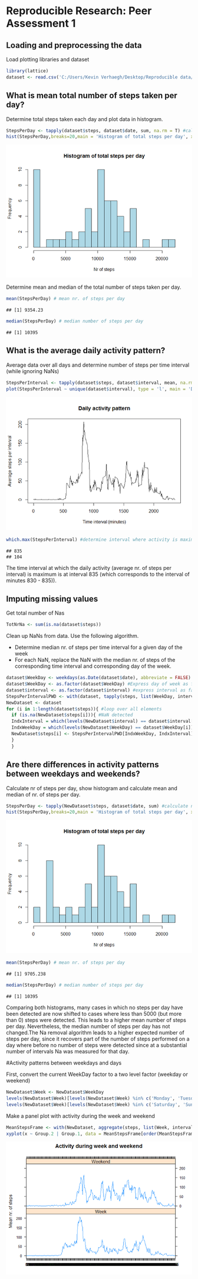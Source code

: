 # Reproducible Research: Peer Assessment 1


## Loading and preprocessing the data


Load plotting libraries and dataset


```r
library(lattice) 
dataset <- read.csv('C:/Users/Kevin Verhaegh/Desktop/Reproducible data/Assignment 1/activity.csv')
```

## What is mean total number of steps taken per day?


Determine total steps taken each day and plot data in histogram.


```r
StepsPerDay <- tapply(dataset$steps, dataset$date, sum, na.rm = T) #calculate nr. of steps per day and ignorne NaNs
hist(StepsPerDay,breaks=20,main = 'Histogram of total steps per day', xlab = 'Nr of steps', col='lightblue') #make histogram of nr. of steps per day
```

![](PA1_template_files/figure-html/unnamed-chunk-2-1.png)<!-- -->

Determine mean and median of the total number of steps taken per day.


```r
mean(StepsPerDay) # mean nr. of steps per day
```

```
## [1] 9354.23
```

```r
median(StepsPerDay) # median number of steps per day
```

```
## [1] 10395
```

## What is the average daily activity pattern?


Average data over all days and determine number of steps per time interval (while ignoring NaNs)


```r
StepsPerInterval <- tapply(dataset$steps, dataset$interval, mean, na.rm = T) #calculate mean nr. of steps per interval and ignorne NaNs
plot(StepsPerInterval ~ unique(dataset$interval), type = 'l', main = 'Daily activity pattern', xlab = 'Time interval (minutes)', ylab = 'Average steps per interval') #plot
```

![](PA1_template_files/figure-html/unnamed-chunk-4-1.png)<!-- -->

```r
which.max(StepsPerInterval) #determine interval where activity is maximum
```

```
## 835 
## 104
```

The time interval at which the daily activity (average nr. of steps per interval) is maximum is at interval 835 (which corresponds to the interval of minutes 830 - 835)). 


## Imputing missing values


Get total number of Nas


```r
TotNrNa <- sum(is.na(dataset$steps))
```

Clean up NaNs from data. Use the following algorithm.
- Determine median nr. of steps per time interval for a given day of the week
- For each NaN, replace the NaN with the median nr. of steps of the corresponding time interval and corresponding day of the week.


```r
dataset$WeekDay <- weekdays(as.Date(dataset$date), abbreviate = FALSE) #append to data set the day of the week
dataset$WeekDay <- as.factor(dataset$WeekDay) #Express day of week as factor
dataset$interval <- as.factor(dataset$interval) #express interval as factor
StepsPerIntervalPWD <- with(dataset, tapply(steps, list(WeekDay, interval), median, na.rm = T)) #calculate median nr. of steps per interval per week day and ignorne NaNs
NewDataset <- dataset
for (i in 1:length(dataset$steps)){ #loop over all elements
  if (is.na(NewDataset$steps[i])){ #NaN detected
  IndxInterval = which(levels(NewDataset$interval) == dataset$interval[i]) #get index interval level
  IndxWeekDay = which(levels(NewDataset$WeekDay) == dataset$WeekDay[i]) #get index week day level
  NewDataset$steps[i] <- StepsPerIntervalPWD[IndxWeekDay, IndxInterval] #replace NaN
  }
  }
```

## Are there differences in activity patterns between weekdays and weekends?


Calculate nr of steps per day, show histogram and calculate mean and median of nr. of steps per day.


```r
StepsPerDay <- tapply(NewDataset$steps, dataset$date, sum) #calculate nr. of steps per day 
hist(StepsPerDay,breaks=20,main = 'Histogram of total steps per day', xlab = 'Nr of steps', col='lightblue') #make histogram of nr. of steps per day
```

![](PA1_template_files/figure-html/unnamed-chunk-7-1.png)<!-- -->

```r
mean(StepsPerDay) # mean nr. of steps per day
```

```
## [1] 9705.238
```

```r
median(StepsPerDay) # median number of steps per day
```

```
## [1] 10395
```

Comparing both histograms, many cases in which no steps per day have been detected are now shifted to cases where less than 5000 (but more than 0) steps were detected. This leads to a higher mean number of steps per day. Nevertheless, the median number of steps per day has not changed.The Na removal algorithm leads to a higher expected number of steps per day, since it recovers part of the number of steps performed on a day where before no number of steps were detected since at a substantial number of intervals Na was measured for that day.

#Activity patterns between weekdays and days

First, convert the current WeekDay factor to a two level factor (weekday or weekend)


```r
NewDataset$Week <- NewDataset$WeekDay
levels(NewDataset$Week)[levels(NewDataset$Week) %in% c('Monday', 'Tuesday', 'Wednesday', 'Thursday', 'Friday')] <- 'Week'
levels(NewDataset$Week)[levels(NewDataset$Week) %in% c('Saturday', 'Sunday')] <- 'Weekend'
```

Make a panel plot with activity during the week and weekend


```r
MeanStepsFrame <- with(NewDataset, aggregate(steps, list(Week, interval), mean))
xyplot(x ~ Group.2 | Group.1, data = MeanStepsFrame[order(MeanStepsFrame$Group.2),], type = 'l', main = 'Activity during week and weekend', 'xlab' = '', ylab = 'Mean nr. of steps', layout = c(1,2))
```

![](PA1_template_files/figure-html/unnamed-chunk-9-1.png)<!-- -->
